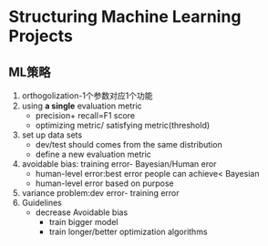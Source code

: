 # Structuring Machine Learning Projects
## ML策略
1. orthogolization-1个参数对应1个功能
2. using **a single** evaluation metric
   * precision+ recall=F1 score
   * optimizing metric/ satisfying metric(threshold)
3. set up data sets
   * dev/test should comes from the same distribution
   * define a new evaluation metric
4. avoidable bias: training error- Bayesian/Human eror
   * human-level error:best error people can achieve< Bayesian
   * human-level error based on purpose
5. variance problem:dev error- training error
6. Guidelines
   * decrease Avoidable bias
      * train bigger model
      * train longer/better optimization algorithms